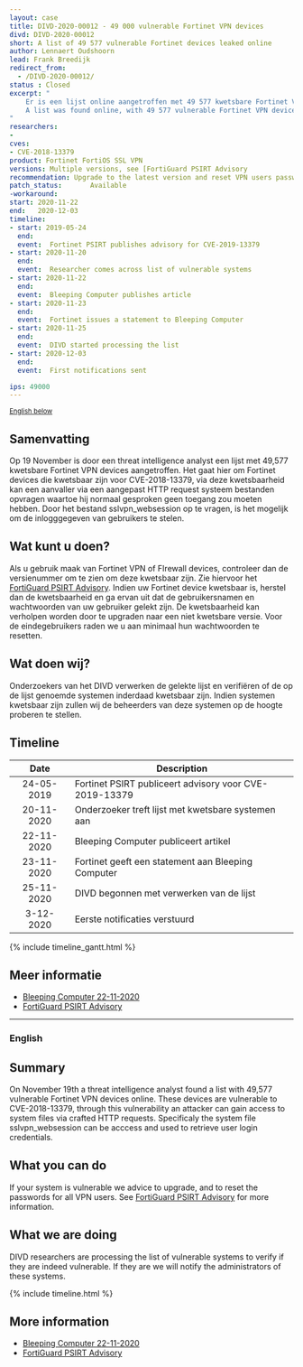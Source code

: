 ```yaml
---
layout: case
title: DIVD-2020-00012 - 49 000 vulnerable Fortinet VPN devices
divd: DIVD-2020-00012
short: A list of 49 577 vulnerable Fortinet devices leaked online
author: Lennaert Oudshoorn
lead: Frank Breedijk
redirect_from:
  - /DIVD-2020-00012/
status : Closed
excerpt: "
	Er is een lijst online aangetroffen met 49 577 kwetsbare Fortinet VPN devices waarvan login credentials gestolen kunnen worden / 
	A list was found online, with 49 577 vulnerable Fortinet VPN devices, potentially login credentials could be exposed
"
researchers:
- 
cves:
- CVE-2018-13379
product: Fortinet FortiOS SSL VPN
versions: Multiple versions, see [FortiGuard PSIRT Advisory
recommendation: Upgrade to the latest version and reset VPN users passwords.
patch_status:	 	Available
-workaround:		
start: 2020-11-22
end:   2020-12-03
timeline:
- start: 2019-05-24
  end:
  event:  Fortinet PSIRT publishes advisory for CVE-2019-13379 
- start: 2020-11-20
  end:
  event:  Researcher comes across list of vulnerable systems 
- start: 2020-11-22
  end:
  event:  Bleeping Computer publishes article 
- start: 2020-11-23
  end:
  event:  Fortinet issues a statement to Bleeping Computer 
- start: 2020-11-25
  end:
  event:  DIVD started processing the list 
- start: 2020-12-03
  end:
  event:  First notifications sent 

ips: 49000
---
```

<p>
	<small><a href='{{ page.url }}#english'>English below</a></small>
</p>

## Samenvatting
Op 19 November is door een threat intelligence analyst een lijst met 49,577 kwetsbare Fortinet VPN devices aangetroffen. Het gaat hier om Fortinet devices die kwetsbaar zijn voor CVE-2018-13379, via deze kwetsbaarheid kan een aanvaller via een aangepast HTTP request systeem bestanden opvragen waartoe hij normaal gesproken geen toegang zou moeten hebben. Door het bestand sslvpn_websession op te vragen, is het mogelijk om de inlogggegeven van gebruikers te stelen.

## Wat kunt u doen?
Als u gebruik maak van Fortinet VPN of FIrewall devices, controleer dan de versienummer om te zien om deze kwetsbaar zijn. Zie hiervoor het [FortiGuard PSIRT Advisory](https://www.fortiguard.com/psirt/FG-IR-18-384).
Indien uw Fortinet device kwetsbaar is, herstel dan de kwetsbaarheid en ga ervan uit dat de gebruikersnamen en wachtwoorden van uw gebruiker gelekt zijn.
De kwetsbaarheid kan verholpen worden door te upgraden naar een niet kwetsbare versie. Voor de eindegebruikers raden we u aan minimaal hun wachtwoorden te resetten. 

## Wat doen wij?
Onderzoekers van het DIVD verwerken de gelekte lijst en verifiëren of de op de lijst genoemde systemen inderdaad kwetsbaar zijn. Indien systemen kwetsbaar zijn zullen wij de beheerders van deze systemen op de hoogte proberen te stellen.  

## Timeline

| Date  | Description |
|:-----:|-------------|
| 24-05-2019 | Fortinet PSIRT publiceert advisory voor CVE-2019-13379 |
| 20-11-2020 | Onderzoeker treft lijst met kwetsbare systemen aan |
| 22-11-2020 | Bleeping Computer publiceert artikel |
| 23-11-2020 | Fortinet geeft een statement aan Bleeping Computer |
| 25-11-2020 | DIVD begonnen met verwerken van de lijst |
| 3-12-2020 | Eerste notificaties verstuurd |

{% include timeline_gantt.html %}


## Meer informatie
* [Bleeping Computer 22-11-2020](https://www.bleepingcomputer.com/news/security/hacker-posts-exploits-for-over-49-000-vulnerable-fortinet-vpns/)
* [FortiGuard PSIRT Advisory](https://www.fortiguard.com/psirt/FG-IR-18-384)

<hr>

### English

## Summary
On November 19th a threat intelligence analyst found a list with 49,577 vulnerable Fortinet VPN devices online. These devices are vulnerable to CVE-2018-13379, through this vulnerability an attacker can gain access to system files via crafted HTTP requests. Specificaly the system file sslvpn_websession can be acccess and used to retrieve user login credentials.

## What you can do
If your system is vulnerable we advice to upgrade, and to reset the passwords for all VPN users. See [FortiGuard PSIRT Advisory](https://www.fortiguard.com/psirt/FG-IR-18-384) for more information.

## What we are doing
DIVD researchers are processing the list of vulnerable systems to verify if they are indeed vulnerable. If they are we will notify the administrators of these systems.


{% include timeline.html %}

## More information
* [Bleeping Computer 22-11-2020](https://www.bleepingcomputer.com/news/security/hacker-posts-exploits-for-over-49-000-vulnerable-fortinet-vpns/)
* [FortiGuard PSIRT Advisory](https://www.fortiguard.com/psirt/FG-IR-18-384)
